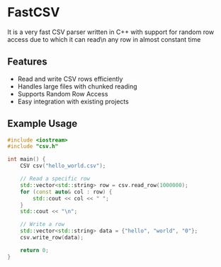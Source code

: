 # FastCSV

It is a very fast CSV parser written in C++ with support for random row access due to which it can read\n
any row in almost constant time

## Features
- Read and write CSV rows efficiently
- Handles large files with chunked reading
- Supports Random Row Access
- Easy integration with existing projects

## Example Usage
```cpp
#include <iostream>
#include "csv.h"

int main() {
    CSV csv("hello_world.csv");

    // Read a specific row
    std::vector<std::string> row = csv.read_row(1000000);
    for (const auto& col : row) {
        std::cout << col << " ";
    }
    std::cout << "\n";

    // Write a row
    std::vector<std::string> data = {"hello", "world", "0"};
    csv.write_row(data);

    return 0;
}
